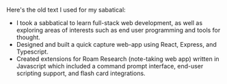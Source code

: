Here's the old text I used for my sabatical:

- I took a sabbatical to learn full-stack web development, as well as exploring areas of interests such as end user programming and tools for thought.
- Designed and built a quick capture web-app using React, Express, and Typescript.
- Created extensions for Roam Research (note-taking web app) written in Javascript which included a command prompt interface, end-user scripting support, and flash card integrations.